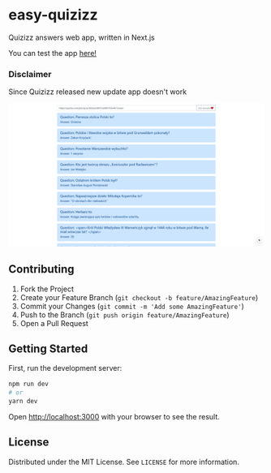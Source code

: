 # easy-quizizz
Quizizz answers web app, written in Next.js

You can test the app [here!](https://easy-quizizz.vercel.app/)

### Disclaimer
Since Quizizz released new update app doesn't work

![](screenshots/screenshot_1.png)

## Contributing

1. Fork the Project
2. Create your Feature Branch (`git checkout -b feature/AmazingFeature`)
3. Commit your Changes (`git commit -m 'Add some AmazingFeature'`)
4. Push to the Branch (`git push origin feature/AmazingFeature`)
5. Open a Pull Request

## Getting Started

First, run the development server:

```bash
npm run dev
# or
yarn dev
```

Open [http://localhost:3000](http://localhost:3000) with your browser to see the result.

## License

Distributed under the MIT License. See `LICENSE` for more information.
